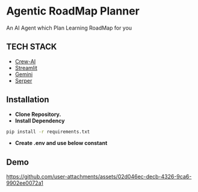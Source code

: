 # Agentic RoadMap Planner

An AI Agent which Plan Learning RoadMap for you


## TECH STACK

- [Crew-AI](https://www.crewai.com/)
- [Streamlit](https://streamlit.io/)
- [Gemini](https://gemini.google.com/)
- [Serper](https://serper.dev/)


## Installation

- **Clone Repository.**
- **Install Dependency**
```bash
pip install -r requirements.txt
```
- **Create .env and use below constant**

## Demo

https://github.com/user-attachments/assets/02d046ec-decb-4326-9ca6-9902ee0072a1

